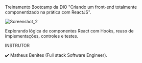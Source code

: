 Treinamento Bootcamp da DIO "Criando um front-end totalmente componentizado na prática com ReactJS". 

![Screenshot_2]()

Explorando lógica de componentes React com Hooks, reuso de implementações, controles e testes.

INSTRUTOR

✔️ Matheus Benites (Full stack Software Engineer).
